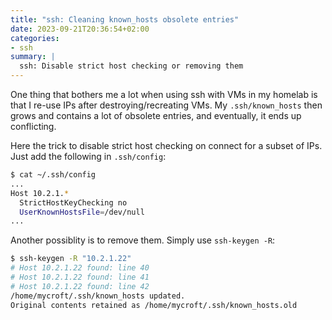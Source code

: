 ```yaml
---
title: "ssh: Cleaning known_hosts obsolete entries"
date: 2023-09-21T20:36:54+02:00
categories:
- ssh
summary: |
  ssh: Disable strict host checking or removing them
---
```


One thing that bothers me a lot when using ssh with VMs in my homelab is that I re-use IPs after destroying/recreating VMs. My `.ssh/known_hosts` then grows and contains a lot of obsolete entries, and eventually, it ends up conflicting.

Here the trick to disable strict host checking on connect for a subset of IPs. Just add the following in `.ssh/config`:

```sh
$ cat ~/.ssh/config
...
Host 10.2.1.*
  StrictHostKeyChecking no
  UserKnownHostsFile=/dev/null
...
```

Another possiblity is to remove them. Simply use `ssh-keygen -R`:

```sh
$ ssh-keygen -R "10.2.1.22"
# Host 10.2.1.22 found: line 40
# Host 10.2.1.22 found: line 41
# Host 10.2.1.22 found: line 42
/home/mycroft/.ssh/known_hosts updated.
Original contents retained as /home/mycroft/.ssh/known_hosts.old
```


